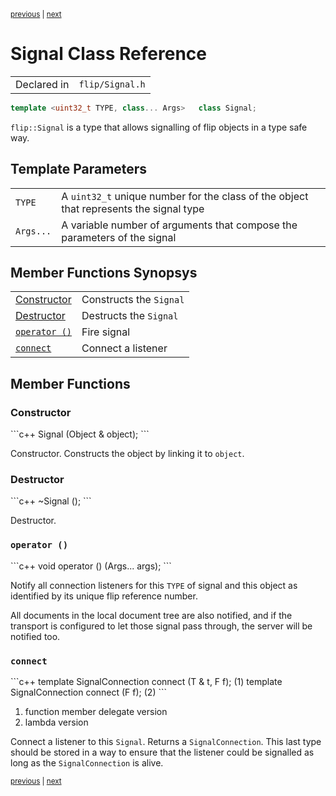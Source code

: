 <p><sup><a href="Ref.md">previous</a> | <a href="String.md">next</a></sup></p>

<h1>Signal Class Reference</h1>

<table><tr><td>Declared in</td><td><code>flip/Signal.h</code></td></tr>
</table>

```c++
template <uint32_t TYPE, class... Args>   class Signal;
```

<p><code>flip::Signal</code> is a type that allows signalling of flip objects in a type safe way.</p>

<h2>Template Parameters</h2>

<table><tr><td><code>TYPE</code></td><td>A <code>uint32_t</code> unique number for the class of the object that represents the signal type</td></tr>
<tr><td><code>Args...</code></td><td>A variable number of arguments that compose the parameters of the signal</td></tr>
</table>

<h2>Member Functions Synopsys</h2>

<table><tr><td><a href="#member-function-constructor">Constructor</a></td><td>Constructs the <code>Signal</code></td></tr>
<tr><td><a href="#member-function-destructor">Destructor</a></td><td>Destructs the <code>Signal</code></td></tr>
<tr><td><code><a href="#member-function-operator %28%29">operator ()</a></code></td><td>Fire signal</td></tr>
<tr><td><code><a href="#member-function-connect">connect</a></code></td><td>Connect a listener</td></tr>
</table>

<h2>Member Functions</h2>

<h3 id="member-function-constructor">Constructor</h3>
```c++
Signal (Object & object);
```

<p>Constructor. Constructs the object by linking it to <code>object</code>.</p>

<h3 id="member-function-destructor">Destructor</h3>
```c++
~Signal ();
```

<p>Destructor.</p>

<h3 id="member-function-operator %28%29"><code>operator ()</code></h3>
```c++
void  operator () (Args... args);
```

<p>Notify all connection listeners for this <code>TYPE</code> of signal and this object as identified by its unique flip reference number.</p>

<p>All documents in the local document tree are also notified, and if the transport is configured to let those signal pass through, the server will be notified too.</p>

<h3 id="member-function-connect"><code>connect</code></h3>
```c++
template <class T, class F>   SignalConnection  connect (T & t, F f);   (1)
template <class F>   SignalConnection  connect (F f);                   (2)
```

<ol>
<li>function member delegate version</li>
<li>lambda version</li>
</ol>

<p>Connect a listener to this <code>Signal</code>. Returns a <code>SignalConnection</code>. This last type should be stored in a way to ensure that the listener could be signalled as long as the <code>SignalConnection</code> is alive.</p>

<p><sup><a href="Ref.md">previous</a> | <a href="String.md">next</a></sup></p>

